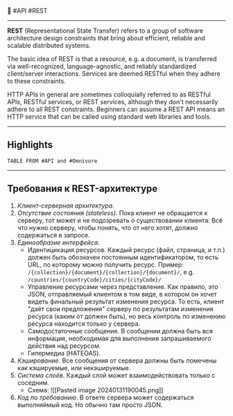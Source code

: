 🔖 #API #REST 

----

**REST** (Representational State Transfer) refers to a group of software architecture design constraints that bring about efficient, reliable and scalable distributed systems.

The basic idea of REST is that a resource, e.g. a document, is transferred via well-recognized, language-agnostic, and reliably standardized client/server interactions. Services are deemed RESTful when they adhere to these constraints.

HTTP APIs in general are sometimes colloquially referred to as RESTful APIs, RESTful services, or REST services, although they don't necessarily adhere to all REST constraints. Beginners can assume a REST API means an HTTP service that can be called using standard web libraries and tools.

----
## Highlights
```dataview
TABLE FROM #API and #Omnivore 
```
----
## Требования к REST-архитектуре
1. *Клиент-серверная архитектура*.
2. *Отсутствие состояния (stateless)*. Пока клиент не обращается к серверу, тот может и не подозревать о существовании клиента. Всё что нужно серверу, чтобы понять, что от него хотят, должно содержаться в запросе.
3. *Единообразие интерфейса*.
	- Идентицикация ресурсов. Каждый ресурс (файл, страница, и т.п.) должен быть обозначен постоянным идентификатором, то есть URL, по которому можно получить ресурс. Пример: `/{collection}/{document}/{collection}/{document}/`, e.g. `/countries/{countryCode}/cities/{cityCode}/`
	- Управление ресурсами через представление. Как правило, это JSON, отправляемый клиентом в том виде, в котором он хочет видеть финальный результат изменения ресурса. То есть, клиент "даёт свои предложения" серверу по результатам изменения ресурса (каким от должен быть), но весь контроль по изменению ресурса находится только у сервера.
	- Самодостаточные сообщения. В сообщении должна быть вся информация, необходимая для выполнения запрашиваемого действия над ресурсом.
	- Гипермедиа (HATEOAS).
1. *Кэширование*. Все сообщения от сервера должны быть помечены как кэшируемые, или некэшируемые.
2. *Система слоёв*. Каждый слой может взаимодействовать только с соседним.
	- Схема: ![[Pasted image 20240131190045.png]]
1. *Код по требованию*. В ответе сервера может содержаться выполняймый код. Но обычно там просто JSON.